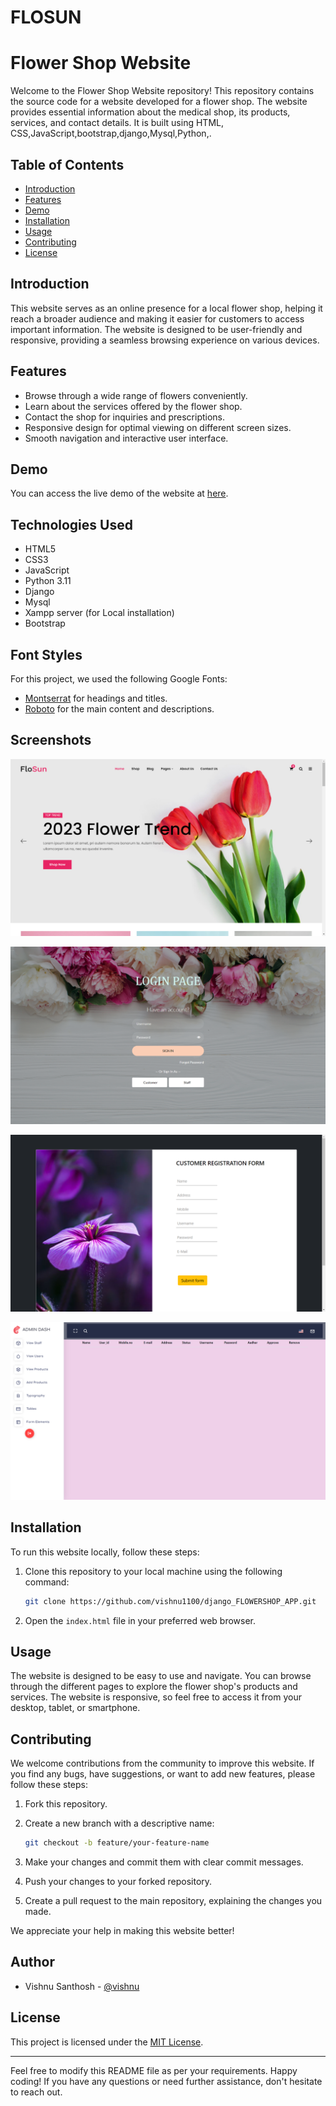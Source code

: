 # FLOSUN

# Flower Shop Website



Welcome to the Flower Shop  Website repository! This repository contains the source code for a  website developed for a flower shop. The website provides essential information about the medical shop, its products, services, and contact details. It is built using HTML, CSS,JavaScript,bootstrap,django,Mysql,Python,.

## Table of Contents

- [Introduction](#introduction)
- [Features](#features)
- [Demo](#demo)
- [Installation](#installation)
- [Usage](#usage)
- [Contributing](#contributing)
- [License](#license)

## Introduction

This website serves as an online presence for a local flower shop, helping it reach a broader audience and making it easier for customers to access important information. The website is designed to be user-friendly and responsive, providing a seamless browsing experience on various devices.

## Features

- Browse through a wide range of flowers  conveniently.
- Learn about the services offered by the flower shop.
- Contact the shop for inquiries and prescriptions.
- Responsive design for optimal viewing on different screen sizes.
- Smooth navigation and interactive user interface.

## Demo

You can access the live demo of the website at [here]([https://vishnu1100.github.io/django_FLOWERSHOP_APP/index.html](https://vishnu1100.github.io/django_FLOWERSHOP_APP/)).


## Technologies Used

- HTML5
- CSS3
- JavaScript 
- Python 3.11
- Django
- Mysql
- Xampp server (for Local installation)
- Bootstrap




## Font Styles

For this project, we used the following Google Fonts:

- [Montserrat](https://fonts.google.com/specimen/Montserrat) for headings and titles.
- [Roboto](https://fonts.google.com/specimen/Roboto) for the main content and descriptions.


## Screenshots

![Screenshot 1](/screenshots/1.png)

![Screenshot 1](/screenshots/2.png)



![Screenshot 1](/screenshots/3.png)



![Screenshot 1](/screenshots/4.png)




## Installation

To run this website locally, follow these steps:

1. Clone this repository to your local machine using the following command:

   ```bash
   git clone https://github.com/vishnu1100/django_FLOWERSHOP_APP.git
   ```

2. Open the `index.html` file in your preferred web browser.

## Usage

The website is designed to be easy to use and navigate. You can browse through the different pages to explore the flower shop's products and services. The website is responsive, so feel free to access it from your desktop, tablet, or smartphone.

## Contributing

We welcome contributions from the community to improve this website. If you find any bugs, have suggestions, or want to add new features, please follow these steps:

1. Fork this repository.

2. Create a new branch with a descriptive name:

   ```bash
   git checkout -b feature/your-feature-name
   ```

3. Make your changes and commit them with clear commit messages.

4. Push your changes to your forked repository.

5. Create a pull request to the main repository, explaining the changes you made.

We appreciate your help in making this website better!




## Author

- Vishnu Santhosh  - [@vishnu](https://github.com/vishnu1100)




## License

This project is licensed under the [MIT License](LICENSE).

---

Feel free to modify this README file as per your requirements. Happy coding! If you have any questions or need further assistance, don't hesitate to reach out.

